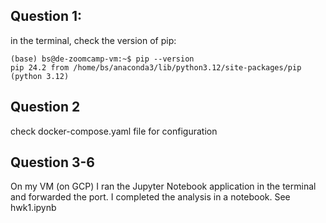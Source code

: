 ## Question 1:
in the terminal, check the version of pip:
```
(base) bs@de-zoomcamp-vm:~$ pip --version
pip 24.2 from /home/bs/anaconda3/lib/python3.12/site-packages/pip (python 3.12)
```
## Question 2
check docker-compose.yaml file for configuration 

## Question 3-6
On my VM (on GCP) I ran the Jupyter Notebook application in the terminal and forwarded the port. I completed the analysis in a notebook. See hwk1.ipynb